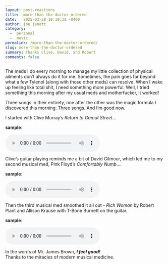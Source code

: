 ```yaml
---
layout: post-reactions
title:  more than the doctor ordered
date:   2025-02-28 10:19:31 -0400
author: joe jenett
category:
  -  personal
  -  music
permalink: /more-than-the-doctor-ordered/
slug: more-than-the-doctor-ordered
summary: Thanks Clive, David, and Robert
comments: false
---
```

<p> 
The meds I do every morning to manage my little collection of physical ailments don’t always do it for me. Sometimes, the pain goes far beyond what a few Tylenol (along with those other meds) can resolve. When I wake up feeling like total shit, I need something more powerful. Well, I tried something this morning after my usual meds and motherfucker, it worked!
</p>
<p>
Three songs in their entirety, one after the other was the magic formula I discovered this morning. Three songs. And I’m good now.
</p>

<p> 
I started with Clive Murray’s <em>Return to Gamut Street</em>...
</p>
<p>
<strong>sample</strong>:
</p>
<p>
<audio src="../media/gamutsample.mp3" controls="controls">  
Your browser does not support the`audio` element.  
</audio>
</p>
<p> 
Clive’s guitar playing reminds me a bit of David Gilmour, which led me to my second musical med, Pink Floyd’s <em>Comfortably Numb</em>....
</p>
<p>
<strong>sample</strong>:
</p>
<p>
<audio src="../media/numbsample.mp3" controls="controls">  
Your browser does not support the`audio` element.  
</audio>
</p>
<p>
Then the third musical med smoothed it all out - <em>Rich Woman</em> by Robert Plant and Allison Krause with T-Bone Burnett on the guitar.
</p>
<p>
<strong>sample</strong>:
</p>
<p>
<audio src="../media/richsample.mp3" controls="controls">  
Your browser does not support the`audio` element.  
</audio>
</p>
<p>
In the words of Mr. James Brown, <strong><em>I feel good!</em></strong><br>Thanks to the miracles of modern musical medicine.
</p>

<a style="display:none;" href="https://brid.gy/publish/mastodon"><small>(cross-posted to mastodon)</small></a> 